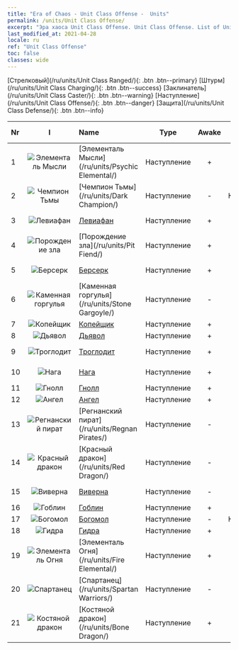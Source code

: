 ```yaml
---
title: "Era of Chaos - Unit Class Offense -  Units"
permalink: /units/Unit Class Offense/
excerpt: "Эра хаоса Unit Class Offense. Unit Class Offense. List of Unit Class in Era of Chaos"
last_modified_at: 2021-04-28
locale: ru
ref: "Unit Class Offense"
toc: false
classes: wide
---
```

 [Стрелковый](/ru/units/Unit Class Ranged/){: .btn .btn--primary} [Штурм](/ru/units/Unit Class Charging/){: .btn .btn--success} [Заклинатель](/ru/units/Unit Class Caster/){: .btn .btn--warning} [Наступление](/ru/units/Unit Class Offense/){: .btn .btn--danger} [Защита](/ru/units/Unit Class Defense/){: .btn .btn--info} 

  | Nr | I |         Name        |   Type   | Awake | Ранг |   Members     |  Stars  | Exclusive | Attack  |     HP    |  Awaken Name  |
  |:---|:-:|:--------------------|:--------:|:-----:|:---------:|:-------------:|:-------:|:---------:|:-------:|:---------:|:--------------|
  | 1 | ![Элементаль Мысли](/images/u/ti_jingshenyuansu.jpg) | [Элементаль Мысли](/ru/units/Psychic Elemental/) | Наступление | + | SSR | x1 | <i class="fas fa-star"/><i class="fas fa-star"/><i class="fas fa-star"/> | - | 212.0 | 1749 |  Элементаль Магии  |
  | 2 | ![Чемпион Тьмы](/images/u/ti_sishen.jpg) | [Чемпион Тьмы](/ru/units/Dark Champion/) | Наступление | - | Командующий | x1 | <i class="fas fa-star"/><i class="fas fa-star"/><i class="fas fa-star"/> | - | 1029.5 | 9504 |   -   |
  | 3 | ![Левиафан](/images/u/ti_haiguai.jpg) | [Левиафан](/ru/units/Revyaratan/) | Наступление | + | SR | x4 | <i class="fas fa-star"/><i class="fas fa-star"/><i class="fas fa-star"/> | - | 1267.1 | 7128 |  Демон бездны  |
  | 4 | ![Порождение зла](/images/u/ti_diyulingzhu.jpg) | [Порождение зла](/ru/units/Pit Fiend/) | Наступление | + | SR | x4 | <i class="fas fa-star"/><i class="fas fa-star"/> | - | 174.9 | 1850 |  Владыка бездны  |
  | 5 | ![Берсерк](/images/u/ti_kuangzhanshi.jpg) | [Берсерк](/ru/units/Berserker/) | Наступление | + | SSR | x1 | <i class="fas fa-star"/><i class="fas fa-star"/><i class="fas fa-star"/> | - | 678.8 | 5317 |  Ревун смерти  |
  | 6 | ![Каменная горгулья](/images/u/ti_shixianggui.jpg) | [Каменная горгулья](/ru/units/Stone Gargoyle/) | Наступление | - | SR | x9 | <i class="fas fa-star"/><i class="fas fa-star"/> | - | 48.0 | 300 |    |
  | 7 | ![Копейщик](/images/u/ti_jibing.jpg) | [Копейщик](/ru/units/Pikeman/) | Наступление | + | R | x9 | <i class="fas fa-star"/> | - | 84.4 | 645 |  Алебардщик  |
  | 8 | ![Дьявол](/images/u/ti_daemo.jpg) | [Дьявол](/ru/units/Devil/) | Наступление | + | SSR | x1 | <i class="fas fa-star"/><i class="fas fa-star"/><i class="fas fa-star"/> | - | 792.0 | 5431 |  Архидьявол  |
  | 9 | ![Троглодит](/images/u/ti_dongxueren.jpg) | [Троглодит](/ru/units/Troglodyte/) | Наступление | + | R | x9 | <i class="fas fa-star"/> | - | 86.0 | 744 |  Темный троглодит  |
  | 10 | ![Нага](/images/u/ti_shenv.jpg) | [Нага](/ru/units/Naga/) | Наступление | + | SSR | x1 | <i class="fas fa-star"/><i class="fas fa-star"/><i class="fas fa-star"/> | + | 79.4 | 811 |  Королева нага  |
  | 11 | ![Гнолл](/images/u/ti_langren.jpg) | [Гнолл](/ru/units/Gnoll/) | Наступление | + | R | x9 | <i class="fas fa-star"/> | - | 84.4 | 761 |  Гнолл-воин  |
  | 12 | ![Ангел](/images/u/ti_datianshi.jpg) | [Ангел](/ru/units/Angel/) | Наступление | + | SSR | x1 | <i class="fas fa-star"/><i class="fas fa-star"/><i class="fas fa-star"/> | - | 792.0 | 5431 |  Архангел  |
  | 13 | ![Регнанский пират](/images/u/ti_haidao.jpg) | [Регнанский пират](/ru/units/Regnan Pirates/) | Наступление | - | SR | x4 | <i class="fas fa-star"/><i class="fas fa-star"/> | + | 99.3 | 695 |  Боцман-пират  |
  | 14 | ![Красный дракон](/images/u/ti_chilong.jpg) | [Красный дракон](/ru/units/Red Dragon/) | Наступление | - | SSR | x1 | <i class="fas fa-star"/><i class="fas fa-star"/><i class="fas fa-star"/> | - | 769.3 | 5431 |   -   |
  | 15 | ![Виверна](/images/u/ti_feilong.jpg) | [Виверна](/ru/units/Wyvern/) | Наступление | - | SR | x4 | <i class="fas fa-star"/><i class="fas fa-star"/><i class="fas fa-star"/> | - | 500.0 | 5544 |  Виверна-монарх  |
  | 16 | ![Гоблин](/images/u/ti_shourenzhanshi.jpg) | [Гоблин](/ru/units/Goblin/) | Наступление | + | R | x9 | <i class="fas fa-star"/> | - | 82.7 | 761 |  Хобгоблин  |
  | 17 | ![Богомол](/images/u/ti_tanglang.jpg) | [Богомол](/ru/units/Mantis/) | Наступление | - | Командующий | x1 | <i class="fas fa-star"/><i class="fas fa-star"/><i class="fas fa-star"/> | - | 1140.4 | 6336 |   -   |
  | 18 | ![Гидра](/images/u/ti_duotoulong.jpg) | [Гидра](/ru/units/Hydra/) | Наступление | + | SSR | x1 | <i class="fas fa-star"/><i class="fas fa-star"/><i class="fas fa-star"/> | - | 769.3 | 5770 |  Гидра хаоса  |
  | 19 | ![Элементаль Огня](/images/u/ti_liehuoyuansu.jpg) | [Элементаль Огня](/ru/units/Fire Elemental/) | Наступление | + | SR | x4 | <i class="fas fa-star"/><i class="fas fa-star"/> | - | 195.0 | 1682 |  Элементаль Энергии  |
  | 20 | ![Спартанец](/images/u/ti_sibada.jpg) | [Спартанец](/ru/units/Spartan Warriors/) | Наступление | - | SSR | x1 | <i class="fas fa-star"/><i class="fas fa-star"/><i class="fas fa-star"/> | - | 216.0 | 2825 |   -   |
  | 21 | ![Костяной дракон](/images/u/ti_gulong.jpg) | [Костяной дракон](/ru/units/Bone Dragon/) | Наступление | + | SSR | x1 | <i class="fas fa-star"/><i class="fas fa-star"/><i class="fas fa-star"/> | - | 758.0 | 5770 |  Призрачный дракон  |
